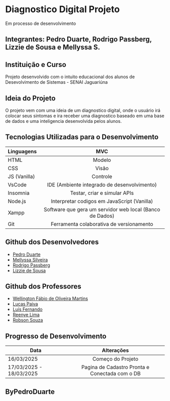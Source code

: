 # Diagnostico Digital Projeto
Em processo de desenvolvimento

## Integrantes: Pedro Duarte, Rodrigo Passberg, Lizzie de Sousa e Mellyssa S.

## Instituição e Curso

Projeto desenvolvido com o intuito educacional dos alunos de Desevolvimento de Sistemas - SENAI Jaguariúna 

## Ideia do Projeto

O projeto vem com uma ideia de um diagnostico digital, onde o usuário irá colocar seus sintomas e ira receber uma diagnostico baseado em uma base de dados e uma inteligencia desenvolvida pelos alunos.


## Tecnologias Utilizadas para o Desenvolvimento


| Linguagens  | MVC |
| ------------- |:-------------:|
| HTML | Modelo     |
| CSS    | Visão |
| JS (Vanilla)  | Controle |
| VsCode    | IDE (Ambiente integrado de desenvolvimento) |
| Insomnia    | Testar, criar e simular APIs |
| Node.js    | Interpretar codigos em JavaScript (Vanilla) |
| Xampp    | Software que gera um servidor web local (Banco de Dados) |
| Git    | Ferramenta colaborativa de versionamento |


## Github dos Desenvolvedores

* [Pedro Duarte](https://github.com/PedroDNRusso)
* [Mellyssa Silveira](https://github.com/mellyssaS)
* [Rodrigo Passberg](https://github.com/RodrigoPassberg)
* [Lizzie de Sousa](https://github.com/BigLizziee)

## Github dos Professores

* [Wellington Fábio de Oliveira Martins](https://github.com/wellifabio)
* [Lucas Paiva](https://github.com/lucasPaiva00)
* [Luís Fernando](https://github.com/luisfernandospoljaric)
* [Reenye Lima](https://github.com/ReenyeLima)
* [Robson Souza](https://github.com/robsonbsouzaa)


## Progresso de Desenvolvimento

| Data  | Alterações |
| ------------- |:-------------:|
| 16/03/2025     | Começo do Projeto     |
| 17/03/2025 - 18/03/2025     | Pagina de Cadastro Pronta e Conectada com o DB  |


## ByPedroDuarte

